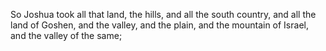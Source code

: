 So Joshua took all that land, the hills, and all the south country, and all the land of Goshen, and the valley, and the plain, and the mountain of Israel, and the valley of the same;
